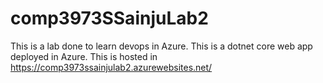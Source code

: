 # comp3973SSainjuLab2
This is a lab done to learn devops in Azure. This is a dotnet core web app deployed in Azure.
This is hosted in https://comp3973ssainjulab2.azurewebsites.net/
